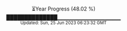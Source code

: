 <p align="center">
⏳Year Progress (48.02 %) <br>
██████████████▁▁▁▁▁▁▁▁▁▁▁▁▁▁▁▁ <br>
<sub>Updated: Sun, 25 Jun 2023 06:23:32 GMT</sub>
</p>


